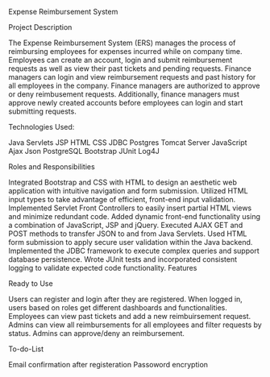 Expense Reimbursement System

Project Description

The Expense Reimbursement System (ERS) manages the process of reimbursing employees for expenses incurred while on company time. Employees can create an account, login and submit reimbursement requests as well as view their past tickets and pending requests. Finance managers can login and view reimbursement requests and past history for all employees in the company. Finance managers are authorized to approve or deny reimbusement requests. Additionally, finance managers must approve newly created accounts before employees can login and start submitting requests.

Technologies Used:
 
Java
Servlets
JSP
HTML
CSS
JDBC
Postgres
Tomcat Server
JavaScript
Ajax
Json
PostgreSQL
Bootstrap
JUnit
Log4J

Roles and Responsibilities

Integrated Bootstrap and CSS with HTML to design an aesthetic web application with intuitive navigation and form submission.
Utilized HTML input types to take advantage of efficient, front-end input validation.
Implemented Servlet Front Controllers to easily insert partial HTML views and minimize redundant code.
Added dynamic front-end functionality using a combination of JavaScript, JSP and jQuery.
Executed AJAX GET and POST methods to transfer JSON to and from Java Servlets.
Used HTML form submission to apply secure user validation within the Java backend.
Implemented the JDBC framework to execute complex queries and support database persistence.
Wrote JUnit tests and incorporated consistent logging to validate expected code functionality.
Features

Ready to Use

Users can register and login after they are registered.
When logged in, users based on roles get different dashboards and functionalities.
Employees can view past tickets and add a new reimbuirsement request.
Admins can view all reimbursements for all employees and filter requests by status.
Admins can approve/deny an reimbursement.

To-do-List

Email confirmation after registeration
Passoword encryption




